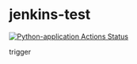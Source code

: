 # jenkins-test


<!-- ![Build](https://github.com/Lonestar137/jenkins-test/workflows/Build/badge.svg) -->

<!-- [![Build Status](https://img.shields.io/travis/username/repo.svg)](https://travis-ci.org/Lonestar137/jenkins-test) -->

[![Python-application Actions Status](https://github.com/Lonestar137/jenkins-test/workflows/python-application/badge.svg)](https://github.com/Lonestar137/jenkins-test/actions)



trigger
